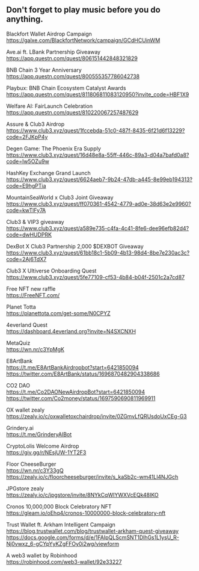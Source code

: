 ## Don't forget to play music before you do anything.

Blackfort Wallet Airdrop Campaign  
https://galxe.com/BlackfortNetwork/campaign/GCdHCUinWM

Ave.ai ft. LBank Partnership Giveaway  
https://app.questn.com/quest/806151442848321829

BNB Chain 3 Year Anniversary  
https://app.questn.com/quest/800555357786042738

Playbux: BNB Chain Ecosystem Catalyst Awards  
https://app.questn.com/quest/811806811083120950?invite_code=HBF1X9

Welfare AI: FairLaunch Celebration  
https://app.questn.com/quest/810220067257487629

Assure & Club3 Airdrop  
https://www.club3.xyz/quest/1fccebda-51c0-487f-8435-6f21d6f13229?code=2FJKpP4y

Degen Game: The Phoenix Era Supply  
https://www.club3.xyz/quest/16d48e8a-55ff-446c-89a3-d04a7bafd0a8?code=Iw5OZu9w

HashKey Exchange Grand Launch  
https://www.club3.xyz/quest/6624aeb7-9b24-47db-a445-8e99eb194313?code=E9hgPTia

MountainSeaWorld x Club3 Joint Giveaway  
https://www.club3.xyz/quest/ff070361-4542-4779-ad0e-38d63e2e9960?code=kwTlFy7A

Club3 & VIP3 giveaway  
https://www.club3.xyz/quest/a589e735-c4fa-4c41-8fe6-dee96efb82d4?code=dwHUDPRK

DexBot X Club3 Partnership 2,000 $DEXBOT Giveaway  
https://www.club3.xyz/quest/61bb18c1-5b09-4b13-98d4-8be7e230ac3c?code=2Aj6TdX7

Club3 X Ultiverse Onboarding Quest  
https://www.club3.xyz/quest/5fe77109-cf53-4b84-b04f-2501c2a7cd87

Free NFT new raffle  
https://FreeNFT.com/

Planet Totta  
https://planettota.com/get-some/N0CPYZ

4everland Quest  
https://dashboard.4everland.org?invite=N4SXCNXH

MetaQuiz  
https://wn.nr/c3YpMgK

E8ArtBank  
https://t.me/E8ArtBankAirdropbot?start=6421850094  
https://twitter.com/E8ArtBank/status/1696870482904338686

CO2 DAO  
https://t.me/Co2DAONewAirdropBot?start=6421850094  
https://twitter.com/Co2money/status/1697590690811969911

OX wallet zealy  
https://zealy.io/c/oxwalletoxchairdrop/invite/0ZGmvLfQRUsdoUxCEg-G3

Grindery.ai  
https://t.me/GrinderyAIBot

CryptoLolis Welcome Airdrop  
https://giv.gg/r/NEsjUW-1YT2F3

Floor CheeseBurger  
https://wn.nr/c3Y33gQ  
https://zealy.io/c/floorcheeseburger/invite/s_kaSb2c-wm41Ll4NJGch

JPGstore zealy  
https://zealy.io/c/jpgstore/invite/8NYkCqWIYWXVcEQk48IKO

Cronos 10,000,000 Block Celebratory NFT  
https://gleam.io/oEhq4/cronos-10000000-block-celebratory-nft

Trust Wallet ft. Arkham Intelligent Campaign  
https://blog.trustwallet.com/blog/trustwallet-arkham-quest-giveaway  
https://docs.google.com/forms/d/e/1FAIpQLScmSNT1DlhGs1L1ysU_R-Nj0vwxz_6-gCYpYyKZgFFOy0i2wg/viewform

A web3 wallet by Robinhood  
https://robinhood.com/web3-wallet/92e33227
